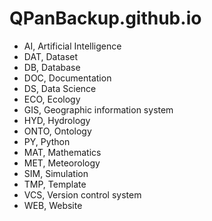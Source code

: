 # QPanBackup.github.io

- AI, Artificial Intelligence
- DAT, Dataset
- DB, Database
- DOC, Documentation
- DS, Data Science
- ECO, Ecology
- GIS, Geographic information system
- HYD, Hydrology
- ONTO, Ontology
- PY, Python
- MAT, Mathematics
- MET, Meteorology
- SIM, Simulation
- TMP, Template
- VCS, Version control system
- WEB, Website
